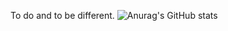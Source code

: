 To do and to be different.
![Anurag's GitHub stats](https://github-readme-stats.vercel.app/api?username=KeyZhai)
